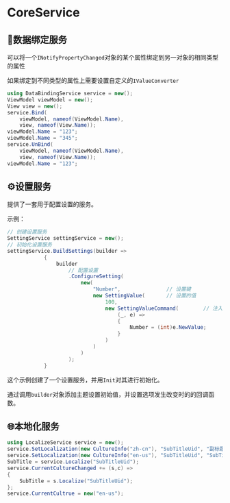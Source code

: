 # CoreService

## 🔄️数据绑定服务

可以将一个`INotifyPropertyChanged`对象的某个属性绑定到另一对象的相同类型的属性

如果绑定到不同类型的属性上需要设置自定义的`IValueConverter`

```C#
using DataBindingService service = new();
ViewModel viewModel = new();
View view = new();
service.Bind(
    viewModel, nameof(ViewModel.Name),
    view, nameof(View.Name));
viewModel.Name = "123";
viewModel.Name = "345";
service.UnBind(
    viewModel, nameof(ViewModel.Name),
    view, nameof(View.Name));
viewModel.Name = "123";
```
## ⚙️设置服务

提供了一套用于配置设置的服务。

示例：

```C#
// 创建设置服务
SettingService settingService = new();
// 初始化设置服务
settingService.BuildSettings(builder =>
            {
                builder
                    // 配置设置
                    .ConfigureSetting(
                        new(
                            "Number",				// 设置键
                            new SettingValue(		// 设置的值
                                100,
                                new SettingValueCommand(		// 注入设置命令
                                    (_, e) =>
                                    {
                                        Number = (int)e.NewValue;
                                    }
                                )
                            )
                        )
                    );
            }
```

这个示例创建了一个设置服务，并用`Init`对其进行初始化。

通过调用`builder`对象添加主题设置初始值，并设置选项发生改变时的的回调函数。

## 🌐本地化服务

```C#
using LocalizeService service = new();
service.SetLocalization(new CultureInfo("zh-cn"), "SubTitleUid", "副标题");
service.SetLocalization(new CultureInfo("en-us"), "SubTitleUid", "SubTitle");
SubTitle = service.Localize("SubTitleUid");
service.CurrentCultureChanged += (s,c) =>
{
    SubTitle = s.Localize("SubTitleUid");
};
service.CurrentCultrue = new("en-us");
```
